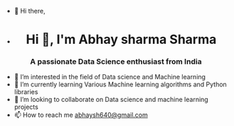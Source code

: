 - 👋 Hi there,
- <h1 align="center">Hi 👋, I'm Abhay sharma Sharma</h1>
<h3 align="center">A passionate Data Science enthusiast from India</h3>





- 👀 I’m interested in the field of Data science and Machine learning
- 🌱 I’m currently learning Various Machine learning algorithms and Python libraries
- 💞️ I’m looking to collaborate on Data science and machine learning projects
- 📫 How to reach me abhaysh640@gmail.com



